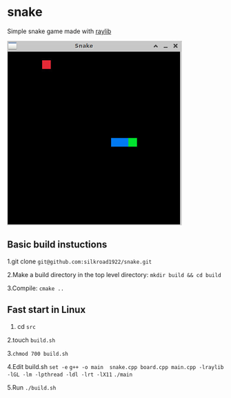 # snake
Simple snake game made with [raylib](https://www.raylib.com/)

<img src="image_snake.jpeg"/>


## Basic build instuctions 

1.git clone `git@github.com:silkroad1922/snake.git`

2.Make a build directory in the top level directory: `mkdir build && cd build`

3.Compile: `cmake ..`

## Fast start in Linux
1. cd `src`

2.touch `build.sh` 

3.`chmod 700 build.sh`

4.Edit build.sh `set -e`
`g++ -o main  snake.cpp board.cpp main.cpp -lraylib -lGL -lm -lpthread -ldl -lrt -lX11`
`./main`

5.Run `./build.sh`
